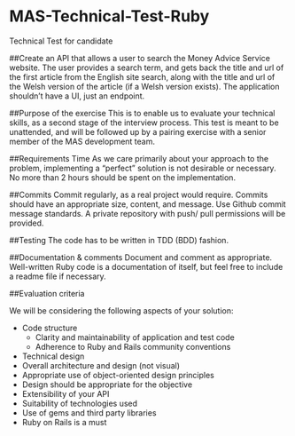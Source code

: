 MAS-Technical-Test-Ruby
=======================

Technical Test for candidate


##Create an API that allows a user to search the Money Advice Service website. 
The user provides a search term, and gets back the title and url of the first article from the English site search, along with the title and url of the Welsh version of the article (if a Welsh version exists).
The application shouldn’t have a UI, just an endpoint.

##Purpose of the exercise
This is to enable us to evaluate your technical skills, as a second stage of the interview process. This test is meant to be unattended, and will be followed up by a pairing exercise with a senior member of the MAS development team.

##Requirements
Time
As we care primarily about your approach to the problem, implementing a “perfect” solution is not desirable or necessary. No more than 2 hours should be spent on the implementation.

##Commits
Commit regularly, as a real project would require. Commits should have an appropriate size, content, and message. Use Github commit message standards. A private repository with push/ pull permissions will be provided.

##Testing
The code has to be written in TDD (BDD) fashion.

##Documentation & comments
Document and comment as appropriate. Well-written Ruby code is a documentation of itself, but feel free to include a readme file if necessary.

##Evaluation criteria

We will be considering the following aspects of your solution:

* Code structure
  * Clarity and maintainability of application and test code
  * Adherence to Ruby and Rails community conventions
* Technical design
 * Overall architecture and design (not visual)
 * Appropriate use of object-oriented design principles
 * Design should be appropriate for the objective
 * Extensibility of your API
* Suitability of technologies used
 * Use of gems and third party libraries
 * Ruby on Rails is a must
 